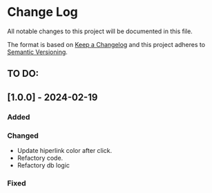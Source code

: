 
# Change Log
All notable changes to this project will be documented in this file.
 
The format is based on [Keep a Changelog](http://keepachangelog.com/)
and this project adheres to [Semantic Versioning](http://semver.org/).

## TO DO:

## [1.0.0] - 2024-02-19
### Added
### Changed
- Update hiperlink color after click.
- Refactory code.
- Refactory db logic
### Fixed
 

 
